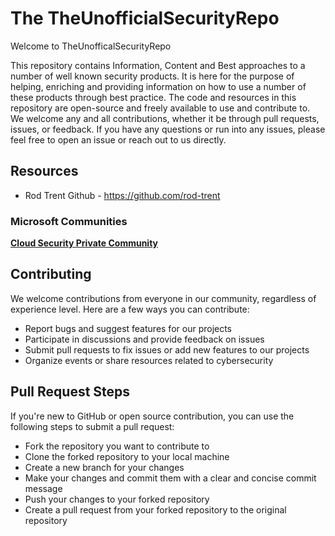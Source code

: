# The TheUnofficialSecurityRepo #

Welcome to TheUnofficalSecurityRepo

This repository contains Information, Content and Best approaches to a number of well known security products. It is here for the purpose of helping, enriching and providing information on how to use a number of these products through best practice.
The code and resources in this repository are open-source and freely available to use and contribute to. We welcome any and all contributions, whether it be through pull requests, issues, or feedback.
If you have any questions or run into any issues, please feel free to open an issue or reach out to us directly.

## Resources ##
* Rod Trent Github - https://github.com/rod-trent

### Microsoft Communities ###

**[Cloud Security Private Community]([https://eff.org](https://forms.office.com/Pages/ResponsePage.aspx?id=v4j5cvGGr0GRqy180BHbR5ux0wrHAn9NiZHjg_f7qV9URjJENVJCWjU4RFdHWllHTDNFUENNTlRHRy4u))**

## Contributing ##
We welcome contributions from everyone in our community, regardless of experience level. Here are a few ways you can contribute:

* Report bugs and suggest features for our projects
* Participate in discussions and provide feedback on issues
* Submit pull requests to fix issues or add new features to our projects
* Organize events or share resources related to cybersecurity

## Pull Request Steps ##
If you're new to GitHub or open source contribution, you can use the following steps to submit a pull request:

* Fork the repository you want to contribute to
* Clone the forked repository to your local machine
* Create a new branch for your changes
* Make your changes and commit them with a clear and concise commit message
* Push your changes to your forked repository
* Create a pull request from your forked repository to the original repository
